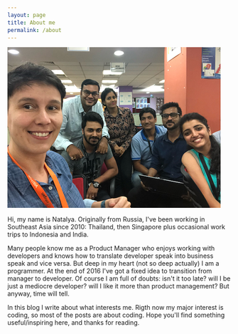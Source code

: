```yaml
---
layout: page
title: About me
permalink: /about
---
```


![Natalya Kosenko](/assets/india_team.jpg)

Hi, my name is Natalya. Originally from Russia, I've been working in Southeast Asia since 2010: Thailand, then Singapore plus occasional work trips to Indonesia and India. 

Many people know me as a Product Manager who enjoys working with developers and knows how to translate developer speak into business speak and vice versa. But deep in my heart (not so deep actually) I am a programmer. At the end of 2016 I've got a fixed idea to transition from manager to developer. Of course I am full of doubts: isn't it too late? will I be just a mediocre developer? will I like it more than product management? But anyway, time will tell.

In this blog I write about what interests me. Rigth now my major interest is coding, so most of the posts are about coding. Hope you'll find something useful/inspiring here, and thanks for reading.